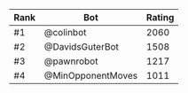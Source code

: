 Rank|Bot|Rating
---|---|---
#1|@colinbot|2060
#2|@DavidsGuterBot|1508
#3|@pawnrobot|1217
#4|@MinOpponentMoves|1011
